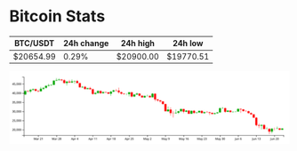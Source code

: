 # Bitcoin Stats

BTC/USDT|24h change|24h high|24h low|
|---|---|---|---|
|$20654.99|0.29%|$20900.00|$19770.51|

<img src="./chart.svg">

